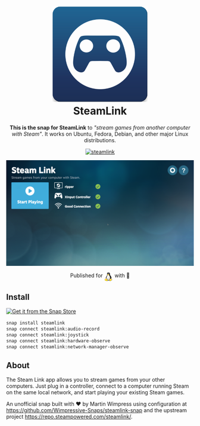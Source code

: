 <h1 align="center">
  <img src="snap/gui/steamlink.png" alt="SteamLink">
  <br />
  SteamLink
</h1>

<p align="center"><b>This is the snap for SteamLink</b> to <i>"stream games from another computer with Steam"</i>. It works on Ubuntu, Fedora, Debian, and other major Linux distributions.</p>

<p align="center">
<a href="https://snapcraft.io/steamlink"><img alt="steamlink" src="https://snapcraft.io/steamlink/badge.svg" /></a>
</p>

![steamlink](.github/screenshot.png?raw=true "SteamLink")

<p align="center">Published for <img src="https://raw.githubusercontent.com/anythingcodes/slack-emoji-for-techies/gh-pages/emoji/tux.png" align="top" width="24" /> with 💝</p>

## Install

[![Get it from the Snap Store](https://snapcraft.io/static/images/badges/en/snap-store-white.svg)](https://snapcraft.io/steamlink)

    snap install steamlink
    snap connect steamlink:audio-record
    snap connect steamlink:joystick
    snap connect steamlink:hardware-observe
    snap connect steamlink:network-manager-observe

## About

The Steam Link app allows you to stream games from your other computers. Just
plug in a controller, connect to a computer running Steam on the same local
network, and start playing your existing Steam games.

An unofficial snap built with ❤︎ by Martin Wimpress using configuration at
<https://github.com/Wimpressive-Snaps/steamlink-snap> and the upstream
project <https://repo.steampowered.com/steamlink/>.
